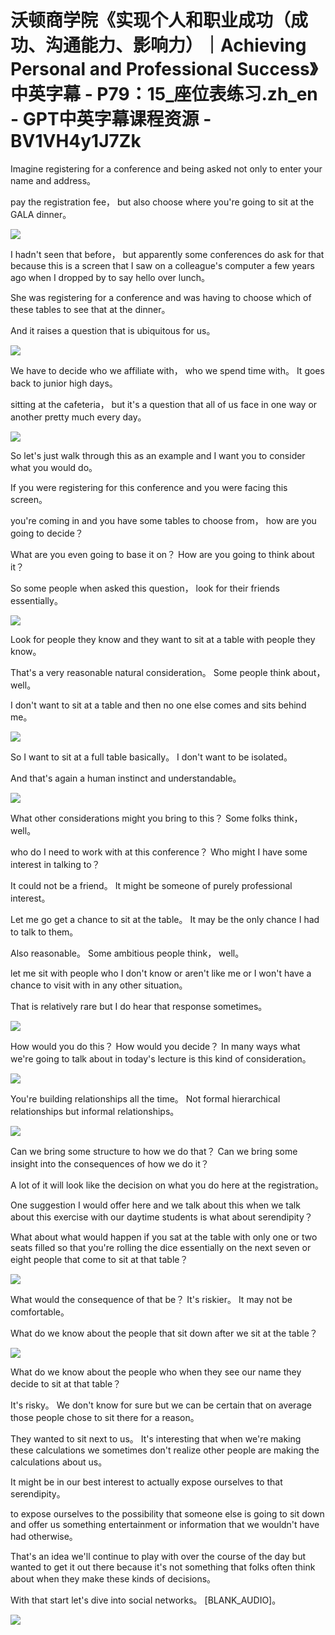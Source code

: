 # 沃顿商学院《实现个人和职业成功（成功、沟通能力、影响力）｜Achieving Personal and Professional Success》中英字幕 - P79：15_座位表练习.zh_en - GPT中英字幕课程资源 - BV1VH4y1J7Zk

 Imagine registering for a conference and being asked not only to enter your name and address。

 pay the registration fee， but also choose where you're going to sit at the GALA dinner。



![](img/624e7ae8e763e1ade90b724f1f92c816_1.png)

 I hadn't seen that before， but apparently some conferences do ask for that because this is a screen that I saw on a colleague's computer a few years ago when I dropped by to say hello over lunch。

 She was registering for a conference and was having to choose which of these tables to see that at the dinner。

 And it raises a question that is ubiquitous for us。



![](img/624e7ae8e763e1ade90b724f1f92c816_3.png)

 We have to decide who we affiliate with， who we spend time with。 It goes back to junior high days。

 sitting at the cafeteria， but it's a question that all of us face in one way or another pretty much every day。



![](img/624e7ae8e763e1ade90b724f1f92c816_5.png)

 So let's just walk through this as an example and I want you to consider what you would do。

 If you were registering for this conference and you were facing this screen。

 you're coming in and you have some tables to choose from， how are you going to decide？

 What are you even going to base it on？ How are you going to think about it？

 So some people when asked this question， look for their friends essentially。



![](img/624e7ae8e763e1ade90b724f1f92c816_7.png)

 Look for people they know and they want to sit at a table with people they know。

 That's a very reasonable natural consideration。 Some people think about， well。

 I don't want to sit at a table and then no one else comes and sits behind me。



![](img/624e7ae8e763e1ade90b724f1f92c816_9.png)

 So I want to sit at a full table basically。 I don't want to be isolated。

 And that's again a human instinct and understandable。



![](img/624e7ae8e763e1ade90b724f1f92c816_11.png)

 What other considerations might you bring to this？ Some folks think， well。

 who do I need to work with at this conference？ Who might I have some interest in talking to？

 It could not be a friend。 It might be someone of purely professional interest。

 Let me go get a chance to sit at the table。 It may be the only chance I had to talk to them。

 Also reasonable。 Some ambitious people think， well。

 let me sit with people who I don't know or aren't like me or I won't have a chance to visit with in any other situation。

 That is relatively rare but I do hear that response sometimes。



![](img/624e7ae8e763e1ade90b724f1f92c816_13.png)

 How would you do this？ How would you decide？ In many ways what we're going to talk about in today's lecture is this kind of consideration。



![](img/624e7ae8e763e1ade90b724f1f92c816_15.png)

 You're building relationships all the time。 Not formal hierarchical relationships but informal relationships。



![](img/624e7ae8e763e1ade90b724f1f92c816_17.png)

 Can we bring some structure to how we do that？ Can we bring some insight into the consequences of how we do it？

 A lot of it will look like the decision on what you do here at the registration。

 One suggestion I would offer here and we talk about this when we talk about this exercise with our daytime students is what about serendipity？

 What about what would happen if you sat at the table with only one or two seats filled so that you're rolling the dice essentially on the next seven or eight people that come to sit at that table？



![](img/624e7ae8e763e1ade90b724f1f92c816_19.png)

 What would the consequence of that be？ It's riskier。 It may not be comfortable。

 What do we know about the people that sit down after we sit at the table？



![](img/624e7ae8e763e1ade90b724f1f92c816_21.png)

 What do we know about the people who when they see our name they decide to sit at that table？

 It's risky。 We don't know for sure but we can be certain that on average those people chose to sit there for a reason。

 They wanted to sit next to us。 It's interesting that when we're making these calculations we sometimes don't realize other people are making the calculations about us。

 It might be in our best interest to actually expose ourselves to that serendipity。

 to expose ourselves to the possibility that someone else is going to sit down and offer us something entertainment or information that we wouldn't have had otherwise。

 That's an idea we'll continue to play with over the course of the day but wanted to get it out there because it's not something that folks often think about when they make these kinds of decisions。

 With that start let's dive into social networks。 [BLANK_AUDIO]。



![](img/624e7ae8e763e1ade90b724f1f92c816_23.png)